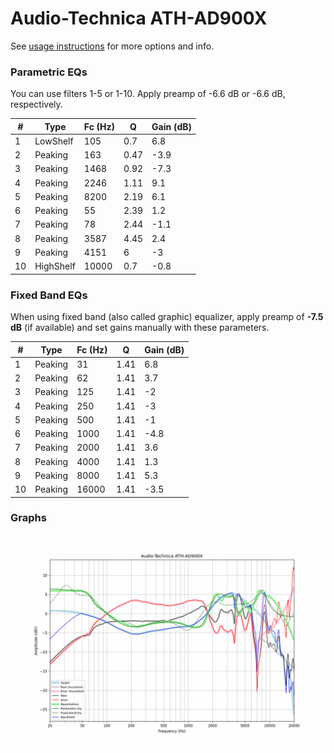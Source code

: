 # Audio-Technica ATH-AD900X
See [usage instructions](https://github.com/jaakkopasanen/AutoEq#usage) for more options and info.

### Parametric EQs
You can use filters 1-5 or 1-10. Apply preamp of -6.6 dB or -6.6 dB, respectively.

|   # | Type      |   Fc (Hz) |    Q |   Gain (dB) |
|-----|-----------|-----------|------|-------------|
|   1 | LowShelf  |       105 | 0.7  |         6.8 |
|   2 | Peaking   |       163 | 0.47 |        -3.9 |
|   3 | Peaking   |      1468 | 0.92 |        -7.3 |
|   4 | Peaking   |      2246 | 1.11 |         9.1 |
|   5 | Peaking   |      8200 | 2.19 |         6.1 |
|   6 | Peaking   |        55 | 2.39 |         1.2 |
|   7 | Peaking   |        78 | 2.44 |        -1.1 |
|   8 | Peaking   |      3587 | 4.45 |         2.4 |
|   9 | Peaking   |      4151 | 6    |        -3   |
|  10 | HighShelf |     10000 | 0.7  |        -0.8 |

### Fixed Band EQs
When using fixed band (also called graphic) equalizer, apply preamp of **-7.5 dB** (if available) and set gains manually with these parameters.

|   # | Type    |   Fc (Hz) |    Q |   Gain (dB) |
|-----|---------|-----------|------|-------------|
|   1 | Peaking |        31 | 1.41 |         6.8 |
|   2 | Peaking |        62 | 1.41 |         3.7 |
|   3 | Peaking |       125 | 1.41 |        -2   |
|   4 | Peaking |       250 | 1.41 |        -3   |
|   5 | Peaking |       500 | 1.41 |        -1   |
|   6 | Peaking |      1000 | 1.41 |        -4.8 |
|   7 | Peaking |      2000 | 1.41 |         3.6 |
|   8 | Peaking |      4000 | 1.41 |         1.3 |
|   9 | Peaking |      8000 | 1.41 |         5.3 |
|  10 | Peaking |     16000 | 1.41 |        -3.5 |

### Graphs
![](./Audio-Technica%20ATH-AD900X.png)
